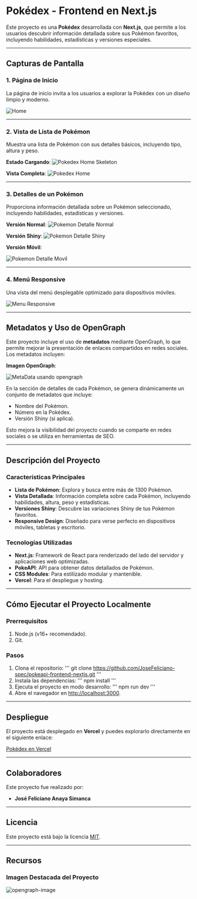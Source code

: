 # Pokédex - Frontend en Next.js

Este proyecto es una **Pokédex** desarrollada con **Next.js**, que permite a los usuarios descubrir información detallada sobre sus Pokémon favoritos, incluyendo habilidades, estadísticas y versiones especiales.

---

## Capturas de Pantalla

### 1. Página de Inicio
La página de inicio invita a los usuarios a explorar la Pokédex con un diseño limpio y moderno.

![Home](https://github.com/user-attachments/assets/341fb300-0e9a-43f3-a0df-ba7da626fd26)


---

### 2. Vista de Lista de Pokémon
Muestra una lista de Pokémon con sus detalles básicos, incluyendo tipo, altura y peso.

**Estado Cargando**:
![Pokedex Home Skeleton](https://github.com/user-attachments/assets/ab7f536b-b31b-4510-b1de-bc33e4702192)

**Vista Completa**:
![Pokedex Home](https://github.com/user-attachments/assets/56840d6e-d299-4aa7-ad8b-278f61d17429)

---

### 3. Detalles de un Pokémon
Proporciona información detallada sobre un Pokémon seleccionado, incluyendo habilidades, estadísticas y versiones.

**Versión Normal**:
![Pokemon Detalle Normal](https://github.com/user-attachments/assets/bf4c65ba-5b29-4f85-b87b-6121e8d4622c)

**Versión Shiny**:
![Pokemon Detalle Shiny](https://github.com/user-attachments/assets/606cabc6-0cae-4afe-8f71-5429a8c1ea93)

**Versión Móvil**:

![Pokemon Detalle Movil](https://github.com/user-attachments/assets/27b0ead9-6295-4d45-b7f4-0e2f619d57f5)

---

### 4. Menú Responsive
Una vista del menú desplegable optimizado para dispositivos móviles.

![Menu Responsive](https://github.com/user-attachments/assets/f50a71c9-f217-4a05-ae70-8861a0e61571)

---

## Metadatos y Uso de OpenGraph

Este proyecto incluye el uso de **metadatos** mediante OpenGraph, lo que permite mejorar la presentación de enlaces compartidos en redes sociales. Los metadatos incluyen:

**Imagen OpenGraph**:

![MetaData usando opengraph](https://github.com/user-attachments/assets/939037c7-04f9-4555-a754-463a84a30596)


En la sección de detalles de cada Pokémon, se genera dinámicamente un conjunto de metadatos que incluye:
- Nombre del Pokémon.
- Número en la Pokédex.
- Versión Shiny (si aplica).

Esto mejora la visibilidad del proyecto cuando se comparte en redes sociales o se utiliza en herramientas de SEO.

---

## Descripción del Proyecto

### Características Principales
- **Lista de Pokémon**: Explora y busca entre más de 1300 Pokémon.
- **Vista Detallada**: Información completa sobre cada Pokémon, incluyendo habilidades, altura, peso y estadísticas.
- **Versiones Shiny**: Descubre las variaciones Shiny de tus Pokémon favoritos.
- **Responsive Design**: Diseñado para verse perfecto en dispositivos móviles, tabletas y escritorio.

### Tecnologías Utilizadas
- **Next.js**: Framework de React para renderizado del lado del servidor y aplicaciones web optimizadas.
- **PokeAPI**: API para obtener datos detallados de Pokémon.
- **CSS Modules**: Para estilizado modular y mantenible.
- **Vercel**: Para el despliegue y hosting.

---

## Cómo Ejecutar el Proyecto Localmente

### Prerrequisitos
1. Node.js (v16+ recomendado).
2. Git.

### Pasos
1. Clona el repositorio:
   '''
   git clone https://github.com/JoseFeliciano-spec/pokeapi-frontend-nextjs.git
   '''
2. Instala las dependencias:
   '''
   npm install
   '''
3. Ejecuta el proyecto en modo desarrollo:
   '''
   npm run dev
   '''
4. Abre el navegador en [http://localhost:3000](http://localhost:3000).

---

## Despliegue

El proyecto está desplegado en **Vercel** y puedes explorarlo directamente en el siguiente enlace:

[Pokédex en Vercel](https://pokeapi-frontend-nextjs.vercel.app)

---

## Colaboradores

Este proyecto fue realizado por:
- **José Feliciano Anaya Simanca**

---

## Licencia

Este proyecto está bajo la licencia [MIT](./LICENSE).

---

## Recursos

### Imagen Destacada del Proyecto
![opengraph-image](https://github.com/user-attachments/assets/500aef3b-6130-4173-adcd-2fe94fa16fdc)
